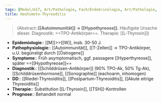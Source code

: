```yaml
---
tags: [Modul/m17, Art/Pathologie, Fach/Endokrinologie, Art/Pathologie, Fach/Rheumatologie, Modul/m29, Fach/HNO]
title: Hashimoto-Thyreoditis
---
```

> (Abstract::**[[Autoimmunität]] → [[Hypothyreose]].** Häufigste Ursache dieser. Diagnostik: ==TPO-Antikörper==. Therapie: [[L-Thyroxin]])
- **Epidemiologie**:: [[M]]>>[[W]], insb. 30-50 J.
- **Pathophysiologie**:: [[Autoimmunität]], [[T-Zellen]] → TPO-Antikörper, u.U. begünstigt durch [[Östrogene]]
- **Symptome**:: Früh asymptomatisch, ggf. passagere [[Hyperthyreose]], später ==[[Hypothyreose]]==
- **Diagnostik**:: [[Schilddrüsen-Antikörper]] (90% TPO-Ak, 50% Tg-Ak), [[Schilddrüsenhormone]], [[Sonographie]] (eachoarm, inhomogen)
- **DD**:: [[Riedel-Thyreoiditis]], [[Postpartum-Thyreoiditis]], [[Akute eitrige Thyreoiditis]]
- **Therapie**:: Substitution [[L-Thyroxin]], [[TSH]]-Kontrollen
- **Prognose**:: Behandelt normal